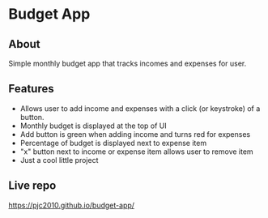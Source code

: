 # Budget App

## About 
Simple monthly budget app that tracks incomes and expenses for user.  

## Features

- Allows user to add income and expenses with a click (or keystroke) of a button.
- Monthly budget is displayed at the top of UI
- Add button is green when adding income and turns red for expenses
- Percentage of budget is displayed next to expense item
- "x" button next to income or expense item allows user to remove item
- Just a cool little project

## Live repo 
https://pjc2010.github.io/budget-app/
